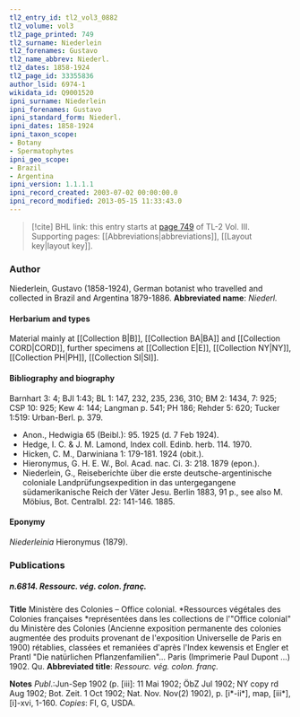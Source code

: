 ```yaml
---
tl2_entry_id: tl2_vol3_0882
tl2_volume: vol3
tl2_page_printed: 749
tl2_surname: Niederlein
tl2_forenames: Gustavo
tl2_name_abbrev: Niederl.
tl2_dates: 1858-1924
tl2_page_id: 33355836
author_lsid: 6974-1
wikidata_id: Q9001520
ipni_surname: Niederlein
ipni_forenames: Gustavo
ipni_standard_form: Niederl.
ipni_dates: 1858-1924
ipni_taxon_scope: 
- Botany
- Spermatophytes
ipni_geo_scope: 
- Brazil
- Argentina
ipni_version: 1.1.1.1
ipni_record_created: 2003-07-02 00:00:00.0
ipni_record_modified: 2013-05-15 11:33:43.0
---
```



> [!cite] BHL link: this entry starts at [page 749](https://www.biodiversitylibrary.org/page/33355836) of TL-2 Vol. III.
> Supporting pages: [[Abbreviations|abbreviations]], [[Layout key|layout key]].

### Author

Niederlein, Gustavo (1858-1924), German botanist who travelled and collected in Brazil and Argentina 1879-1886. 
**Abbreviated name**: *Niederl.*

#### Herbarium and types

Material mainly at [[Collection B|B]], [[Collection BA|BA]] and [[Collection CORD|CORD]], further specimens at [[Collection E|E]], [[Collection NY|NY]], [[Collection PH|PH]], [[Collection SI|SI]].

#### Bibliography and biography

Barnhart 3: 4; BJI 1:43; BL 1: 147, 232, 235, 236, 310; BM 2: 1434, 7: 925; CSP 10: 925; Kew 4: 144; Langman p. 541; PH 186; Rehder 5: 620; Tucker 1:519: Urban-Berl. p. 379.
- Anon., Hedwigia 65 (Beibl.): 95. 1925 (d. 7 Feb 1924).
- Hedge, I. C. & J. M. Lamond, Index coll. Edinb. herb. 114. 1970.
- Hicken, C. M., Darwiniana 1: 179-181. 1924 (obit.).
- Hieronymus, G. H. E. W., Bol. Acad. nac. Ci. 3: 218. 1879 (epon.).
- Niederlein, G., Reiseberichte über die erste deutsche-argentinische coloniale Landprüfungsexpedition in das untergegangene südamerikanische Reich der Väter Jesu. Berlin 1883, 91 p., see also M. Möbius, Bot. Centralbl. 22: 141-146. 1885.

#### Eponymy

*Niederleinia* Hieronymus (1879).

### Publications

##### n.6814. Ressourc. vég. colon. franç.

**Title**
Ministère des Colonies – Office colonial. *Ressources végétales des Colonies françaises *représentées dans les collections de l'"Office colonial" du Ministère des Colonies (Ancienne exposition permanente des colonies augmentée des produits provenant de l'exposition Universelle de Paris en 1900) rétablies, classées et remaniées d'après l'Index kewensis et Engler et Prantl "Die natürlichen Pflanzenfamilien"... Paris (Imprimerie Paul Dupont ...) 1902. Qu.
**Abbreviated title**: *Ressourc. vég. colon. franç.*

**Notes**
*Publ*.:Jun-Sep 1902 (p. \[iii\]: 11 Mai 1902; ÖbZ Jul 1902; NY copy rd Aug 1902; Bot. Zeit. 1 Oct 1902; Nat. Nov. Nov(2) 1902), p. \[i\*-ii\*\], map, \[iii\*\], \[i\]-xvi, 1-160. *Copies*: FI, G, USDA.


